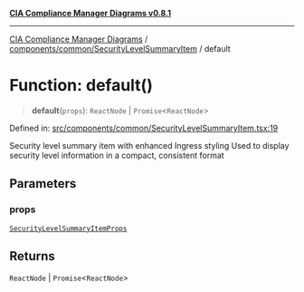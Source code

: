 [**CIA Compliance Manager Diagrams v0.8.1**](../../../../README.md)

***

[CIA Compliance Manager Diagrams](../../../../modules.md) / [components/common/SecurityLevelSummaryItem](../README.md) / default

# Function: default()

> **default**(`props`): `ReactNode` \| `Promise`\<`ReactNode`\>

Defined in: [src/components/common/SecurityLevelSummaryItem.tsx:19](https://github.com/Hack23/cia-compliance-manager/blob/aea527f1006de96602c10bb201453301cffe7b07/src/components/common/SecurityLevelSummaryItem.tsx#L19)

Security level summary item with enhanced Ingress styling
Used to display security level information in a compact, consistent format

## Parameters

### props

[`SecurityLevelSummaryItemProps`](../interfaces/SecurityLevelSummaryItemProps.md)

## Returns

`ReactNode` \| `Promise`\<`ReactNode`\>
